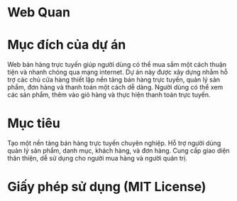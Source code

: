 # Web Quan
# Mục đích của dự án
Web bán hàng trực tuyến giúp người dùng có thể mua sắm một cách thuận tiện và nhanh chóng qua mạng internet. Dự án này được xây dựng nhằm hỗ trợ các chủ cửa hàng thiết lập nền tảng bán hàng trực tuyến, quản lý sản phẩm, đơn hàng và thanh toán một cách dễ dàng. Người dùng có thể xem các sản phẩm, thêm vào giỏ hàng và thực hiện thanh toán trực tuyến.

# Mục tiêu
Tạo một nền tảng bán hàng trực tuyến chuyên nghiệp.
Hỗ trợ người dùng quản lý sản phẩm, danh mục, khách hàng, và đơn hàng.
Cung cấp giao diện thân thiện, dễ sử dụng cho người mua hàng và người quản trị.

# Giấy phép sử dụng (MIT License)
